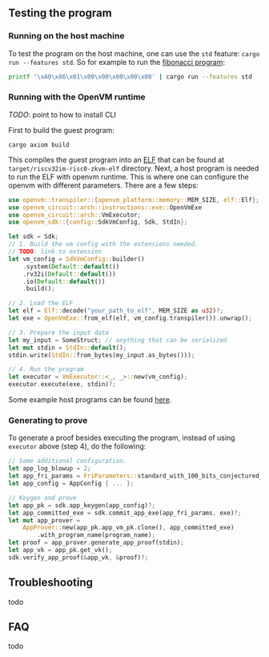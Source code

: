 ## Testing the program

### Running on the host machine

To test the program on the host machine, one can use the `std` feature: `cargo run --features std`. So for example to run the [fibonacci program](https://github.com/openvm-org/openvm/tree/main/benchmarks/programs/fibonacci):

```bash
printf '\xA0\x86\x01\x00\x00\x00\x00\x00' | cargo run --features std
```

### Running with the OpenVM runtime

*TODO*: point to how to install CLI

First to build the guest program:
```
cargo axiom build
```

This compiles the guest program into an [ELF](https://en.wikipedia.org/wiki/Executable_and_Linkable_Format) that can be found at `target/riscv32im-risc0-zkvm-elf` directory.
Next, a host program is needed to run the ELF with openvm runtime. This is where one can configure the openvm with different parameters. There are a few steps:

```rust
use openvm::transpiler::{openvm_platform::memory::MEM_SIZE, elf::Elf};
use openvm_circuit::arch::instructions::exe::OpenVmExe
use openvm_circuit::arch::VmExecutor;
use openvm_sdk::{config::SdkVmConfig, Sdk, StdIn};

let sdk = Sdk;
// 1. Build the vm config with the extensions needed.
// TODO: link to extension
let vm_config = SdkVmConfig::builder()
    .system(Default::default())
    .rv32i(Default::default())
    .io(Default::default())
    .build();

// 2. Load the ELF
let elf = Elf::decode("your_path_to_elf", MEM_SIZE as u32)?;
let exe = OpenVmExe::from_elf(elf, vm_config.transpiler()).unwrap();

// 3. Prepare the input data
let my_input = SomeStruct; // anything that can be serialized
let mut stdin = StdIn::default();
stdin.write(StdIn::from_bytes(my_input.as_bytes()));

// 4. Run the program
let executor = VmExecutor::<_, _>::new(vm_config);
executor.execute(exe, stdin)?;
```
Some example host programs can be found [here](https://github.com/openvm-org/openvm/tree/main/benchmarks/src/bin).

### Generating to prove

To generate a proof besides executing the program, instead of using `executor` above (step 4), do the following:
```rust
// Some additional configuration.
let app_log_blowup = 2;
let app_fri_params = FriParameters::standard_with_100_bits_conjectured_security(app_log_blowup);
let app_config = AppConfig { ... };

// Keygen and prove
let app_pk = sdk.app_keygen(app_config)?;
let app_committed_exe = sdk.commit_app_exe(app_fri_params, exe)?;
let mut app_prover =
    AppProver::new(app_pk.app_vm_pk.clone(), app_committed_exe)
        .with_program_name(program_name);
let proof = app_prover.generate_app_proof(stdin);
let app_vk = app_pk.get_vk();
sdk.verify_app_proof(&app_vk, &proof)?;
```

## Troubleshooting

todo

## FAQ

todo